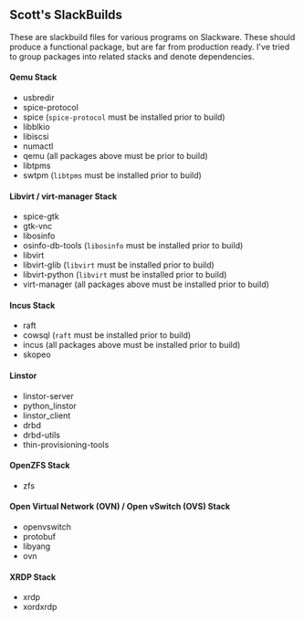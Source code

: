 ## Scott's SlackBuilds

These are slackbuild files for various programs on Slackware.  These should produce a functional package, but are far from production ready.  I've tried to group packages into related stacks and denote dependencies. 

#### Qemu Stack 
- usbredir
- spice-protocol
- spice (`spice-protocol` must be installed prior to build)
- libblkio
- libiscsi
- numactl
- qemu (all packages above must be prior to build)
- libtpms
- swtpm (`libtpms` must be installed prior to build)

#### Libvirt / virt-manager Stack
- spice-gtk
- gtk-vnc
- libosinfo
- osinfo-db-tools (`libosinfo` must be installed prior to build)
- libvirt
- libvirt-glib (`libvirt` must be installed prior to build)
- libvirt-python (`libvirt` must be installed prior to build)
- virt-manager (all packages above must be installed prior to build)

#### Incus Stack
- raft
- cowsql (`raft` must be installed prior to build)
- incus (all packages above must be installed prior to build)
- skopeo

#### Linstor
- linstor-server
- python_linstor
- linstor_client
- drbd
- drbd-utils
- thin-provisioning-tools

#### OpenZFS Stack
- zfs

#### Open Virtual Network (OVN) / Open vSwitch (OVS) Stack
- openvswitch
- protobuf
- libyang
- ovn
		
#### XRDP Stack
- xrdp
- xordxrdp

